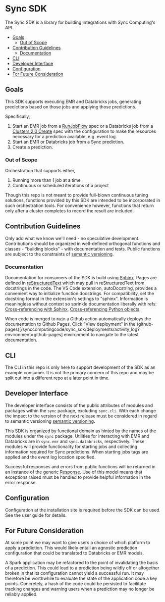 # Sync SDK
The Sync SDK is a library for building integrations with Sync Computing's API.

* [Goals](#goals)
  * [Out of Scope](#out-of-scope)
* [Contribution Guidelines](#contribution-guidelines)
  * [Documentation](#documentation)
* [CLI](#cli)
* [Developer Interface](#developer-interface)
* [Configuration](#configuration)
* [For Future Consideration](#for-future-consideration)

## Goals
This SDK supports executing EMR and Databricks jobs, generating predictions based on those jobs and applying those predictions.

Specifically,
1. Start an EMR job from a [RunJobFlow](https://docs.aws.amazon.com/emr/latest/APIReference/API_RunJobFlow.html) spec or a Databricks job from a [Clusters 2.0 Create](https://docs.databricks.com/dev-tools/api/latest/clusters.html#create) spec with the configuration to make the resources necessary for a prediction available, e.g. event log.
2. Start an EMR or Databricks job from a Sync prediction.
3. Create a prediction.

### Out of Scope
Orchestration that supports either,
1. Running more than 1 job at a time
2. Continuous or scheduled iterations of a project

Though this repo is not meant to provide full-blown continuous tuning solutions, functions provided by this SDK are intended to be incorporated in such orchestration tools. For convenience however, functions that return only after a cluster completes to record the result are included.

## Contribution Guidelines
Only add what we know we'll need - no speculative development. Contributions should be organized in well-defined orthogonal functions and classes - "building blocks" - with documentation and tests. Public functions are subject to the constraints of [semantic versioning](https://semver.org).

### Documentation
Documentation for consumers of the SDK is build using [Sphinx](https://www.sphinx-doc.org/en/master/). Pages are defined in [reStructuredText](https://docutils.sourceforge.io/rst.html) which may pull in reStructuredText from docstrings in the code. The VS Code extension, autoDocstring, provides a convenient way to initialize function docstrings. For compatibility, set the docstring format in the extension's settings to "sphinx". Information is meaningless without context so sprinkle documentation liberally with refs: [Cross-referencing with Sphinx](https://docs.readthedocs.io/en/stable/guides/cross-referencing-with-sphinx.html), [Cross-referencing Python objects](https://www.sphinx-doc.org/en/master/usage/restructuredtext/domains.html#cross-referencing-python-objects).

When code is merged to `main` a Github action automatically deploys the documentation to Github Pages. Click "View deployment" in the (github-pages)[/synccomputingcode/sync_sdk/deployments/activity_log?environment=github-pages] environment to navigate to the latest documentation.

## CLI
The CLI in this repo is only here to support development of the SDK as an example consumer. It is not the primary concern of this repo and may be split out into a different repo at a later point in time.

## Developer Interface
The developer interface consists of the public attributes of modules and packages within the `sync` package, excluding `sync.cli`. With each change the impact to the version of the next release must be considered in regard to semantic versioning [semantic versioning](https://semver.org).

This SDK is organized by functional domain as hinted by the names of the modules under the `sync` package. Utilities for interacting with EMR and Databricks are in `sync.emr` and `sync.databricks`, respectively. These modules will provide functionality for starting jobs and collecting information required for Sync predictions. When starting jobs tags are applied and the event log location specified.

Successful responses and errors from public functions will be returned in an instance of the generic [Response](sync/models.py). Use of this model means that exceptions raised must be handled to provide helpful information in the error response.
## Configuration
Configuration at the installation site is required before the SDK can be used. See the user guide for details.

## For Future Consideration
At some point we may want to give users a choice of which platform to apply a prediction. This would likely entail an agnostic prediction configuration that could be translated to Databricks or EMR models.

A Spark application may be refactored to the point of invalidating the basis of a prediction. This could lead to a prediction being wildly off or altogether broken in that its configuration cannot yield a successful run. It may therefore be worthwhile to evaluate the state of the application code a key points. Concretely, a hash of the code could be persisted to facilitate tracking changes and warning users when a prediction may no longer be reliably applied.